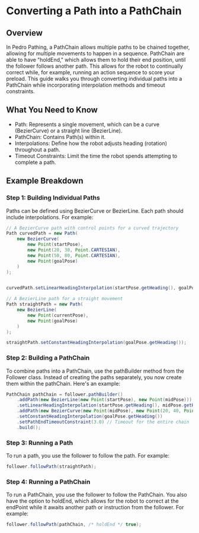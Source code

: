# Converting a Path into a PathChain ##
## Overview ##
In Pedro Pathing, a PathChain allows multiple paths to be chained together, allowing for multiple movements to happen in a sequence. PathChain are able to have "holdEnd," which allows them to hold their end position, until the follower follows another path. This allows for the robot to continually correct while, for example, running an action sequence to score your preload. This guide walks you through converting individual paths into a PathChain while incorporating interpolation methods and timeout constraints.



## What You Need to Know
- Path: Represents a single movement, which can be a curve (BezierCurve) or a straight line (BezierLine).
- PathChain: Contains Path(s) within it.
- Interpolations: Define how the robot adjusts heading (rotation) throughout a path.
- Timeout Constraints: Limit the time the robot spends attempting to complete a path.



## Example Breakdown
### Step 1: Building Individual Paths
Paths can be defined using BezierCurve or BezierLine. Each path should include interpolations. For example:
```java
// A BezierCurve path with control points for a curved trajectory
Path curvedPath = new Path(
    new BezierCurve(
        new Point(startPose), 
        new Point(20, 30, Point.CARTESIAN), 
        new Point(50, 80, Point.CARTESIAN), 
        new Point(goalPose)
    )
);


curvedPath.setLinearHeadingInterpolation(startPose.getHeading(), goalPose.getHeading());

// A BezierLine path for a straight movement
Path straightPath = new Path(
    new BezierLine(
        new Point(currentPose), 
        new Point(goalPose)
    )
);

straightPath.setConstantHeadingInterpolation(goalPose.getHeading());
```
### Step 2: Building a PathChain
To combine paths into a PathChain, use the pathBuilder method from the Follower class. Instead of creating the paths separately, you now create them within the pathChain. Here's an example:
```java
PathChain pathChain = follower.pathBuilder()
    .addPath(new BezierLine(new Point(startPose), new Point(midPose))) // First path
    .setLinearHeadingInterpolation(startPose.getHeading(), midPose.getHeading())
    .addPath(new BezierCurve(new Point(midPose), new Point(20, 40, Point.CARTESIAN), new Point(60, 100, Point.CARTESIAN), new Point(goalPose))) // Second path
    .setConstantHeadingInterpolation(goalPose.getHeading())
    .setPathEndTimeoutConstraint(3.0) // Timeout for the entire chain
    .build();
```

### Step 3: Running a Path
To run a path, you use the follower to follow the path. For example:
```java
follower.followPath(straightPath);
```

### Step 4: Running a PathChain
To run a PathChain, you use the follower to follow the PathChain. You also have the option to holdEnd, which allows for the robot to correct at the endPoint while it awaits another path or instruction from the follower. For example:
```java
follower.followPath(pathChain, /* holdEnd */ true);
```


